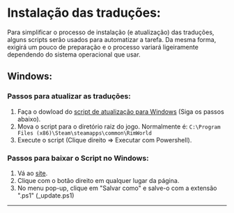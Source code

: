 # Instalação das traduções:
Para simplificar o processo de instalação (e atualização) das traduções, alguns scripts serão usados ​​para automatizar a tarefa.
Da mesma forma, exigirá um pouco de preparação e o processo variará ligeiramente dependendo do sistema operacional que usar.

## Windows:
### Passos para atualizar as traduções:
1. Faça o dowload do [script de atualização para Windows](_update.ps1) (Siga os passos abaixo).
2. Mova o script para o diretório raiz do jogo. Normalmente é: `C:\Program Files (x86)\Steam\steamapps\common\RimWorld`
3. Execute o script (Clique direito => Executar com Powershell).

### Passos para baixar o Script no Windows:
1. Vá ao [site](https://raw.githubusercontent.com/Ludeon/RimWorld-PortugueseBrazilian/master/Install/_update.ps1).
2. Clique com o botão direito em qualquer lugar da página.
3. No menu pop-up, clique em "Salvar como" e salve-o com a extensão ".ps1" (_update.ps1)

---
